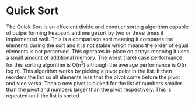 # Quick Sort
The Quick Sort is an effecient divide and conquer sorting algorithm capable of outperforming heapsort and mergesort by two or three times if implemented well. This is a comparison sort meaning it compares the elements during the sort and it is not stable which means the order of equal elements is not perserved. This operates in-place on arrays meaning it uses a small amount of additional memory. The worst (rare) case performance for this sorting algorithm is O(n<sup>2</sup>) although the average performance is O(n log n). This algorithm works by picking a pivot point in the list. It then reorders the list so all elements less that the pivot come before the pivot and vice versa. Then a new pivot is picked for the list of numbers smaller than the pivot and numbers larger than the pivot respectively. This is repeated until the list is sorted.
